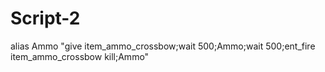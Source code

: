 Script-2
========

alias Ammo "give item_ammo_crossbow;wait 500;Ammo;wait 500;ent_fire item_ammo_crossbow kill;Ammo"
